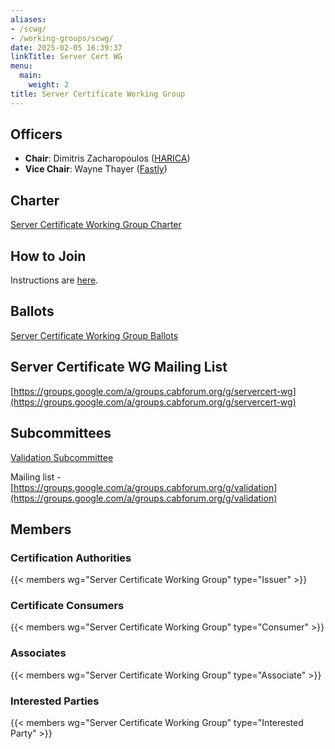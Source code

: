 ```yaml
---
aliases:
- /scwg/
- /working-groups/scwg/
date: 2025-02-05 16:39:37
linkTitle: Server Cert WG
menu:
  main:
    weight: 2
title: Server Certificate Working Group
---
```


## Officers

- **Chair**: Dimitris Zacharopoulos ([HARICA](https://harica.gr/))
- **Vice Chair**: Wayne Thayer ([Fastly](https://www.fastly.com))

## Charter

[Server Certificate Working Group Charter](charter/)

## How to Join

Instructions are [here](/about/information/potential-members/).

## Ballots

[Server Certificate Working Group Ballots](ballots/)

## Server Certificate WG Mailing List

[https://groups.google.com/a/groups.cabforum.org/g/servercert-wg](https://groups.google.com/a/groups.cabforum.org/g/servercert-wg)

## Subcommittees

[Validation Subcommittee](/working-groups/server/validation-subcommittee/)

Mailing list - [https://groups.google.com/a/groups.cabforum.org/g/validation](https://groups.google.com/a/groups.cabforum.org/g/validation)

## Members 

### Certification Authorities

{{< members wg="Server Certificate Working Group" type="Issuer" >}}

### Certificate Consumers

{{< members wg="Server Certificate Working Group" type="Consumer" >}}

### Associates

{{< members wg="Server Certificate Working Group" type="Associate" >}}

### Interested Parties

{{< members wg="Server Certificate Working Group" type="Interested Party" >}}
